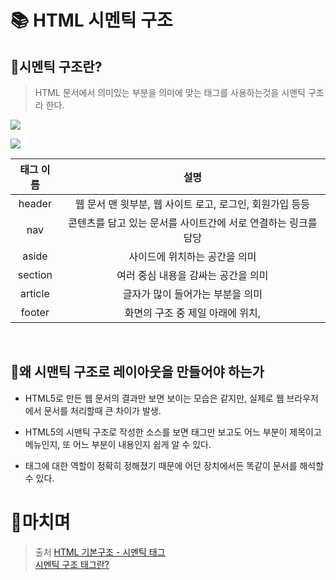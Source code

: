 # 📚 HTML 시멘틱 구조

## 📕시멘틱 구조란?

> HTML 문서에서 의미있는 부분을 의미에 맞는 태그를 사용하는것을 시멘틱 구조라 한다.

![](https://velog.velcdn.com/images/dtc03003/post/e5aff662-26ec-4433-923b-c96cd5fe72f8/image.png)

![](https://velog.velcdn.com/images/dtc03003/post/1d4baecf-388b-4218-aa9b-e25e9744c398/image.png)

| 태그 이름 |                              설명                              |
| :-------: | :------------------------------------------------------------: |
|  header   |    웹 문서 맨 윗부분, 웹 사이트 로고, 로그인, 회원가입 등등    |
|    nav    | 콘텐츠를 담고 있는 문서를 사이트간에 서로 연결하는 링크를 담당 |
|   aside   |                 사이드에 위치하는 공간을 의미                  |
|  section  |              여러 중심 내용을 감싸는 공간을 의미               |
|  article  |                글자가 많이 들어가는 부분을 의미                |
|  footer   |                화면의 구조 중 제일 아래에 위치,                |

<br />

## 📕왜 시맨틱 구조로 레이아웃을 만들어야 하는가

-   HTML5로 만든 웹 문서의 결과만 보면 보이는 모습은 같지만, 실제로 웹 브라우저에서 문서를 처리할때 큰 차이가 발생.

-   HTML5의 시맨틱 구조로 작성한 소스를 보면 태그만 보고도 어느 부분이 제목이고 메뉴인지, 또 어느 부분이 내용인지 쉽게 알 수 있다.

-   태그에 대한 역할이 정확히 정해졌기 때문에 어던 장치에서든 똑같이 문서를 해석할 수 있다.

# 📕마치며

> 출처
> [HTML 기본구조 - 시멘틱 태그]<br/>[시멘틱 구조 태그란?]

[HTML 기본구조 - 시멘틱 태그]: https://server-talk.tistory.com/106
[시멘틱 구조 태그란?]: https://snusang.tistory.com/4
